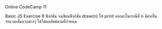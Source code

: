 Online CodeCamp 11

Basic JS Exercise 8 ฟังก์ชัน
จงเขียนฟังก์ชัน draw(n) ให้ print ออกมาในกรณีที่ n มีค่าเป็นจำนวนเต็มบวกต่างๆ ให้ได้ผลลัพธ์ตามที่กำหนด